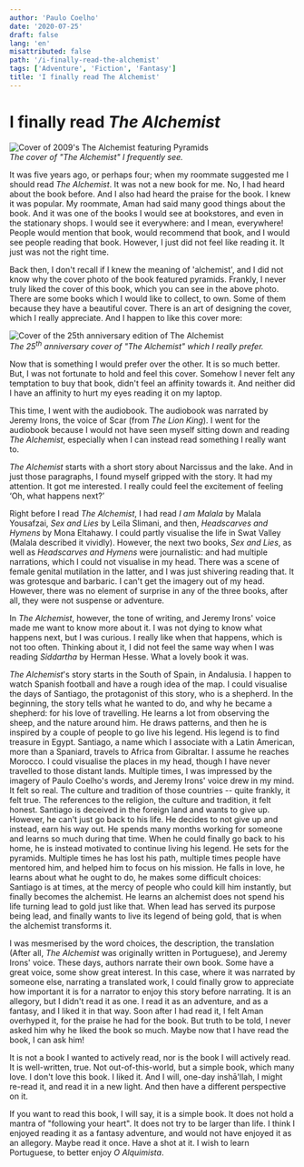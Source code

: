 ```yaml
---
author: 'Paulo Coelho'
date: '2020-07-25'
draft: false
lang: 'en'
misattributed: false
path: '/i-finally-read-the-alchemist'
tags: ['Adventure', 'Fiction', 'Fantasy']
title: 'I finally read The Alchemist'
---
```


# I finally read _The Alchemist_

![Cover of 2009's *The Alchemist* featuring Pyramids](https://i.gr-assets.com/images/S/compressed.photo.goodreads.com/books/1445444894l/1175481._SY475_.jpg)  
_The cover of "The Alchemist" I frequently see._

It was five years ago, or perhaps four; when my roommate suggested me I should read _The Alchemist_.  It was not a new book for me.  No, I had heard about the book before.  And I also had heard the praise for the book.  I knew it was popular.  My roommate, Aman had said many good things about the book.  And it was one of the books I would see at bookstores, and even in the stationary shops.  I would see it everywhere: and I mean, everywhere!  People would mention that book, would recommend that book, and I would see people reading that book.  However, I just did not feel like reading it.  It just was not the right time.

Back then, I don't recall if I knew the meaning of 'alchemist', and I did not know why the cover photo of the book featured pyramids.  Frankly, I never truly liked the cover of this book, which you can see in the above photo.  There are some books which I would like to collect, to own.  Some of them because they have a beautiful cover.  There is an art of designing the cover, which I really appreciate. And I happen to like this cover more:

![Cover of the 25th anniversary edition of *The Alchemist*](https://i.gr-assets.com/images/S/compressed.photo.goodreads.com/books/1466865542l/18144590._SY475_.jpg)  
_The 25<sup>th</sup> anniversary cover of "The Alchemist" which I really prefer._

Now that is something I would prefer over the other. It is so much better. But, I was not fortunate to hold and feel this cover. Somehow I never felt any temptation to buy that book, didn't feel an affinity towards it. And neither did I have an affinity to hurt my eyes reading it on my laptop.

This time, I went with the audiobook. The audiobook was narrated by Jeremy Irons, the voice of Scar (from _The Lion King_). I went for the audiobook because I would not have seen myself sitting down and reading _The Alchemist_, especially when I can instead read something I really want to.

_The Alchemist_ starts with a short story about Narcissus and the lake.  And in just those paragraphs, I found myself gripped with the story.  It had my attention.  It got me interested.  I really could feel the excitement of feeling ‘Oh, what happens next?’

Right before I read _The Alchemist_, I had read _I am Malala_ by Malala Yousafzai, _Sex and Lies_ by Leïla Slimani, and then, _Headscarves and Hymens_ by Mona Eltahawy.  I could partly visualise the life in Swat Valley (Malala described it vividly).  However, the next two books, _Sex and Lies_, as well as _Headscarves and Hymens_ were journalistic: and had multiple narrations, which I could not visualise in my head.  There was a scene of female genital mutilation in the latter, and I was just shivering reading that.  It was grotesque and barbaric.  I can't get the imagery out of my head.  However, there was no element of surprise in any of the three books, after all, they were not suspense or adventure.

In _The Alchemist_, however, the tone of writing, and Jeremy Irons' voice made me want to know more about it.  I was not dying to know what happens next, but I was curious.  I really like when that happens, which is not too often.  Thinking about it, I did not feel the same way when I was reading _Siddartha_ by Herman Hesse.  What a lovely book it was.

_The Alchemist_'s story starts in the South of Spain, in Andalusia.  I happen to watch Spanish football and have a rough idea of the map.  I could visualise the days of Santiago, the protagonist of this story, who is a shepherd.  In the beginning, the story tells what he wanted to do, and why he became a shepherd: for his love of travelling.  He learns a lot from observing the sheep, and the nature around him.  He draws patterns, and then he is inspired by a couple of people to go live his legend.  His legend is to find treasure in Egypt.  Santiago, a name which I associate with a Latin American, more than a Spaniard, travels to Africa from Gibraltar.  I assume he reaches Morocco.  I could visualise the places in my head, though I have never travelled to those distant lands.  Multiple times, I was impressed by the imagery of Paulo Coelho's words, and Jeremy Irons' voice drew in my mind.  It felt so real.  The culture and tradition of those countries -- quite frankly, it felt true.  The references to the religion, the culture and tradition, it felt honest.  Santiago is deceived in the foreign land and wants to give up.  However, he can't just go back to his life.  He decides to not give up and instead, earn his way out.  He spends many months working for someone and learns so much during that time.  When he could finally go back to his home, he is instead motivated to continue living his legend.  He sets for the pyramids.  Multiple times he has lost his path, multiple times people have mentored him, and helped him to focus on his mission.  He falls in love, he learns about what he ought to do, he makes some difficult choices: Santiago is at times, at the mercy of people who could kill him instantly, but finally becomes the alchemist.  He learns an alchemist does not spend his life turning lead to gold just like that.  When lead has served its purpose being lead, and finally wants to live its legend of being gold, that is when the alchemist transforms it.

I was mesmerised by the word choices, the description, the translation (After all, _The Alchemist_ was originally written in Portuguese), and Jeremy Irons' voice.  These days, authors narrate their own book.  Some have a great voice, some show great interest.  In this case, where it was narrated by someone else, narrating a translated work, I could finally grow to appreciate how important it is for a narrator to enjoy this story before narrating.  It is an allegory, but I didn't read it as one.  I read it as an adventure, and as a fantasy, and I liked it in that way.  Soon after I had read it, I felt Aman overhyped it, for the praise he had for the book.  But truth to be told, I never asked him why he liked the book so much.  Maybe now that I have read the book, I can ask him!

It is not a book I wanted to actively read, nor is the book I will actively read.  It is well-written, true.  Not out-of-this-world, but a simple book, which many love.  I don't love this book.  I liked it.  And I will, one-day inshā'llah, I might re-read it, and read it in a new light.  And then have a different perspective on it.

If you want to read this book, I will say, it is a simple book.  It does not hold a mantra of "following your heart".  It does not try to be larger than life.  I think I enjoyed reading it as a fantasy adventure, and would not have enjoyed it as an allegory.  Maybe read it once.  Have a shot at it.  I wish to learn Portuguese, to better enjoy _O Alquimista_.
